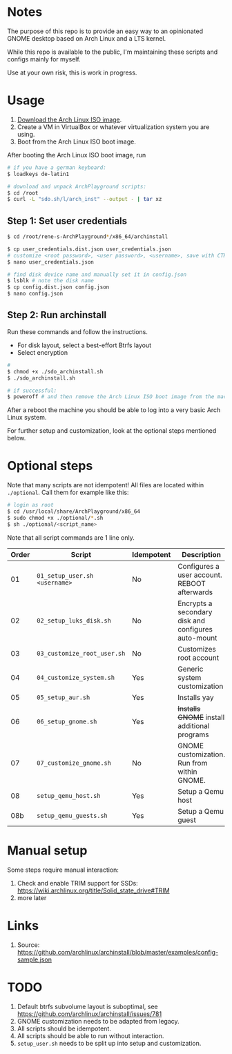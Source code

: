 # Notes

The purpose of this repo is to provide an easy way to an opinionated GNOME desktop based on Arch Linux and a LTS kernel.

While this repo is available to the public, I'm maintaining these scripts and configs mainly for myself.

Use at your own risk, this is work in progress.

# Usage

1. [Download the Arch Linux ISO image](https://www.archlinux.org/download/).
2. Create a VM in VirtualBox or whatever virtualization system you are using.
3. Boot from the Arch Linux ISO boot image.

After booting the Arch Linux ISO boot image, run

```bash
# if you have a german keyboard:
$ loadkeys de-latin1 

# download and unpack ArchPlayground scripts:
$ cd /root
$ curl -L "sdo.sh/l/arch_inst" --output - | tar xz
```

## Step 1: Set user credentials

```bash
$ cd /root/rene-s-ArchPlayground*/x86_64/archinstall

$ cp user_credentials.dist.json user_credentials.json
# customize <root password>, <user password>, <username>, save with CTRL+O, exit with CTRL+X:
$ nano user_credentials.json 

# find disk device name and manually set it in config.json
$ lsblk # note the disk name
$ cp config.dist.json config.json
$ nano config.json
```

## Step 2: Run archinstall

Run these commands and follow the instructions. 

- For disk layout, select a best-effort Btrfs layout
- Select encryption

```bash
# 
$ chmod +x ./sdo_archinstall.sh
$ ./sdo_archinstall.sh

# if successful:
$ poweroff # and then remove the Arch Linux ISO boot image from the machine/VM
```

After a reboot the machine you should be able to log into a very basic Arch Linux system.

For further setup and customization, look at the optional steps mentioned below.

# Optional steps

Note that many scripts are not idempotent! All files are located
within `./optional`. Call them for example like this:

```bash
# login as root
$ cd /usr/local/share/ArchPlayground/x86_64
$ sudo chmod +x ./optional/*.sh
$ sh ./optional/<script_name> 
```

Note that all script commands are 1 line only.

| Order | Script                        | Idempotent | Description                                         |
|-------|-------------------------------|------------|-----------------------------------------------------|
| 01    | `01_setup_user.sh <username>` | No         | Configures a user account. REBOOT afterwards        |
| 02    | `02_setup_luks_disk.sh`       | No         | Encrypts a secondary disk and configures auto-mount |
| 03    | `03_customize_root_user.sh`   | No         | Customizes root account                             |
| 04    | `04_customize_system.sh`      | Yes        | Generic system customization                        |
| 05    | `05_setup_aur.sh`             | Yes        | Installs yay                                        |
| 06    | `06_setup_gnome.sh`           | Yes        | ~~Installs GNOME~~ install additional programs      |
| 07    | `07_customize_gnome.sh`       | No         | GNOME customization. Run from within GNOME.         |
| 08    | `setup_qemu_host.sh`          | Yes        | Setup a Qemu host                                   |
| 08b   | `setup_qemu_guests.sh`        | Yes        | Setup a Qemu guest                                  |

# Manual setup

Some steps require manual interaction:

1. Check and enable TRIM support for SSDs: https://wiki.archlinux.org/title/Solid_state_drive#TRIM
2. more later

# Links

1. Source: https://github.com/archlinux/archinstall/blob/master/examples/config-sample.json

# TODO

1. Default btrfs subvolume layout is suboptimal, see https://github.com/archlinux/archinstall/issues/781
2. GNOME customization needs to be adapted from legacy.
3. All scripts should be idempotent.
4. All scripts should be able to run without interaction.
5. `setup_user.sh` needs to be split up into setup and customization.
